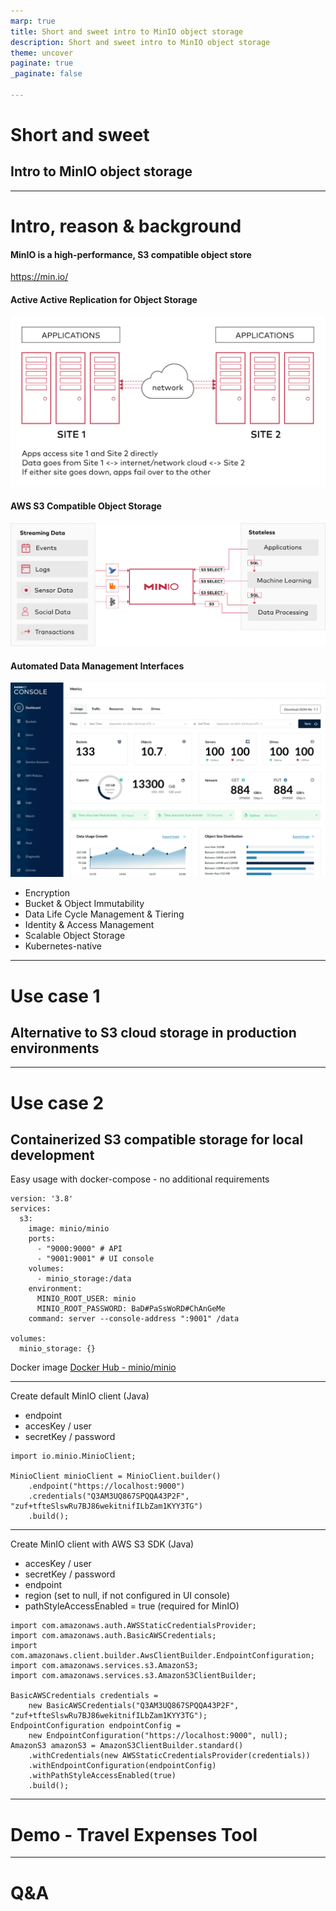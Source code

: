 ```yaml
---
marp: true
title: Short and sweet intro to MinIO object storage
description: Short and sweet intro to MinIO object storage
theme: uncover
paginate: true
_paginate: false

---
```


# Short and sweet

## Intro to MinIO object storage

---

# Intro, reason & background

#### MinIO is a high-performance, S3 compatible object store

https://min.io/

<!--

* implemented in Go language
* built for large scale AI/ML, data lake and database workloads. 
* runs on any cloud or on-premises infrastructure.

-->

#### Active Active Replication for Object Storage
![Active-Active Cross Region/Zone Replication](/images/active-active-replication.svg "Active-Active Cross Region/Zone Replication")

#### AWS S3 Compatible Object Storage
![AWS S3 Compatible Object Storage](/images/s3-compatibility.svg "AWS S3 Compatible Object Storage")

#### Automated Data Management Interfaces
![Automated Data Management Interfaces](/images/minio_console.png "Automated Data Management Interfaces")

* Encryption
* Bucket & Object Immutability
* Data Life Cycle Management & Tiering
* Identity & Access Management
* Scalable Object Storage
* Kubernetes-native

<!--

Active Active Replication for Object Storage
Active-Active Cross Region/Zone Replication
MinIO is the only vendor that offers it today

Encryption
MinIO encrypts data when stored on disk and when transmitted over the network. 
MinIO’s state-of-the-art encryption schemes support granular object-level encryption using modern, industry-standard encryption algorithms
Object encryption, network encryption, key encryption service

Automated Data Management Interfaces
MinIO offers a suite of options to cover every persona in a data-driven enterprise, 
such as graphical user interfaces (GUI), command line interfaces (CLI) and application programming interfaces (API)

Bucket & Object Immutability
MinIO supports a complete range of functionality including object locking, retention, legal holds, governance, and compliance.

AWS S3 Compatible Object Storage
MinIO’s S3 implementation is (one of) the most widely tested and implemented alternative to AWS S3 in the world.
One of the earliest adopters of the S3 API (both V2 and V4) and one of the few storage companies to focus exclusively on S3

Data Life Cycle Management
MinIO offers a unique suite of features (versioning, object locking, etc.) to protect data within and across clouds.

Identity & Access Management
MinIO IAM is built with AWS Identity and Access Management (IAM) compatibility at its core 
and presents that framework to applications and users no matter the environment
MinIO also supports leading third-party external identity providers (IDP) - Keycloak, ActiveDirectory, LDAP, etc

Scalable Object Storage
MinIO scales horizontally (scale out) through a concept called Server Pools. 
Each server pool is an independent set of nodes with their own compute, network and storage resources.

Kubernetes-native
With a native Kubernetes operator integration, 
MinIO supports all the major Kubernetes distributions on public, private and edge clouds.

-->

---

# Use case 1

## Alternative to S3 cloud storage in production environments

---

# Use case 2

## Containerized S3 compatible storage for local development

Easy usage with docker-compose - no additional requirements

```
version: '3.8'
services:
  s3:
    image: minio/minio
    ports:
      - "9000:9000" # API
      - "9001:9001" # UI console
    volumes:
      - minio_storage:/data
    environment:
      MINIO_ROOT_USER: minio
      MINIO_ROOT_PASSWORD: BaD#PaSsWoRD#ChAnGeMe
    command: server --console-address ":9001" /data

volumes:
  minio_storage: {}
```
Docker image
[Docker Hub - minio/minio](https://hub.docker.com/r/minio/minio/tags)

---

Create default MinIO client (Java)

* endpoint
* accesKey / user
* secretKey / password

```
import io.minio.MinioClient;

MinioClient minioClient = MinioClient.builder()
    .endpoint("https://localhost:9000")
    .credentials("Q3AM3UQ867SPQQA43P2F", "zuf+tfteSlswRu7BJ86wekitnifILbZam1KYY3TG")
    .build();
```

---

Create MinIO client with AWS S3 SDK (Java)
* accesKey / user
* secretKey / password
* endpoint
* region (set to null, if not configured in UI console)
* pathStyleAccessEnabled = true (required for MinIO)

```
import com.amazonaws.auth.AWSStaticCredentialsProvider;
import com.amazonaws.auth.BasicAWSCredentials;
import com.amazonaws.client.builder.AwsClientBuilder.EndpointConfiguration;
import com.amazonaws.services.s3.AmazonS3;
import com.amazonaws.services.s3.AmazonS3ClientBuilder;

BasicAWSCredentials credentials =
    new BasicAWSCredentials("Q3AM3UQ867SPQQA43P2F", "zuf+tfteSlswRu7BJ86wekitnifILbZam1KYY3TG");
EndpointConfiguration endpointConfig =
    new EndpointConfiguration("https://localhost:9000", null);
AmazonS3 amazonS3 = AmazonS3ClientBuilder.standard()
    .withCredentials(new AWSStaticCredentialsProvider(credentials))
    .withEndpointConfiguration(endpointConfig)
    .withPathStyleAccessEnabled(true)
    .build();
```

---

# Demo - Travel Expenses Tool

---

# Q&A